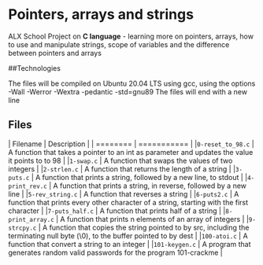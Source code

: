# Pointers, arrays and strings

ALX School Project on **C language** - learning more on pointers, arrays, how to use and manipulate strings, scope of variables and the difference between pointers and arrays

##Technologies

The files will be compiled on Ubuntu 20.04 LTS using gcc, using the options -Wall -Werror -Wextra -pedantic -std=gnu89
The files will end with a new line

## Files

| Filename | Description |
| ======== | =========== |
|`0-reset_to_98.c` |  A function that takes a pointer to an int as parameter and updates the value it points to to 98 |
|`1-swap.c` | A function that swaps the values of two integers  |
|`2-strlen.c` | A function that returns the length of a string |
|`3-puts.c` | A function that prints a string, followed by a new line, to stdout |
|`4-print_rev.c` | A function that prints a string, in reverse, followed by a new line |
|`5-rev_string.c` | A function that reverses a string |
|`6-puts2.c` | A function that prints every other character of a string, starting with the first character |
|`7-puts_half.c` | A function that prints half of a string |
|`8-print_array.c` | A function that prints n elements of an array of integers |
|`9-strcpy.c` | A function that copies the string pointed to by src, including the terminating null byte (\0), to the buffer pointed to by dest |
|`100-atoi.c` | A function that convert a string to an integer |
|`101-keygen.c` | A program that generates random valid passwords for the program 101-crackme |
